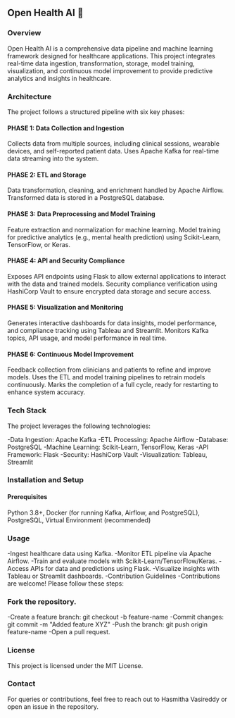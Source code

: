 ## Open Health AI 🚀

### Overview
Open Health AI is a comprehensive data pipeline and machine learning framework designed for healthcare applications. This project integrates real-time data ingestion, transformation, storage, model training, visualization, and continuous model improvement to provide predictive analytics and insights in healthcare.

### Architecture
The project follows a structured pipeline with six key phases:

#### PHASE 1: Data Collection and Ingestion
Collects data from multiple sources, including clinical sessions, wearable devices, and self-reported patient data.
Uses Apache Kafka for real-time data streaming into the system.

#### PHASE 2: ETL and Storage
Data transformation, cleaning, and enrichment handled by Apache Airflow.
Transformed data is stored in a PostgreSQL database.

#### PHASE 3: Data Preprocessing and Model Training
Feature extraction and normalization for machine learning.
Model training for predictive analytics (e.g., mental health prediction) using Scikit-Learn, TensorFlow, or Keras.

#### PHASE 4: API and Security Compliance
Exposes API endpoints using Flask to allow external applications to interact with the data and trained models.
Security compliance verification using HashiCorp Vault to ensure encrypted data storage and secure access.

#### PHASE 5: Visualization and Monitoring
Generates interactive dashboards for data insights, model performance, and compliance tracking using Tableau and Streamlit.
Monitors Kafka topics, API usage, and model performance in real time.

#### PHASE 6: Continuous Model Improvement
Feedback collection from clinicians and patients to refine and improve models.
Uses the ETL and model training pipelines to retrain models continuously.
Marks the completion of a full cycle, ready for restarting to enhance system accuracy.

### Tech Stack

The project leverages the following technologies:

-Data Ingestion: Apache Kafka
-ETL Processing: Apache Airflow
-Database: PostgreSQL
-Machine Learning: Scikit-Learn, TensorFlow, Keras
-API Framework: Flask
-Security: HashiCorp Vault
-Visualization: Tableau, Streamlit

### Installation and Setup

#### Prerequisites
Python 3.8+, Docker (for running Kafka, Airflow, and PostgreSQL), PostgreSQL, Virtual Environment (recommended)

### Usage
-Ingest healthcare data using Kafka.
-Monitor ETL pipeline via Apache Airflow.
-Train and evaluate models with Scikit-Learn/TensorFlow/Keras.
-Access APIs for data and predictions using Flask.
-Visualize insights with Tableau or Streamlit dashboards.
-Contribution Guidelines
-Contributions are welcome! Please follow these steps:

### Fork the repository.
-Create a feature branch: git checkout -b feature-name
-Commit changes: git commit -m "Added feature XYZ"
-Push the branch: git push origin feature-name
-Open a pull request.

### License
This project is licensed under the MIT License.

### Contact
For queries or contributions, feel free to reach out to Hasmitha Vasireddy or open an issue in the repository.
